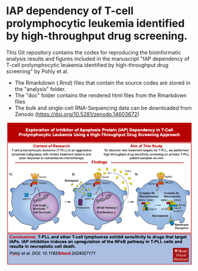 # IAP dependency of T-cell prolymphocytic leukemia identified by high-throughput drug screening.

This Git repository contains the codes for reproducing the bioinformatic analysis results and figures included in the manuscript "IAP dependency of T-cell prolymphocytic leukemia identified by high-throughput drug screening" by Pohly et al.

- The Rmarkdown (.Rmd) files that contain the source codes are stored in the "analysis" folder.
- The "doc" folder contains the rendered html files from the Rmarkdown files
- The bulk and single-cell RNA-Sequencing data can be downloaded from Zenodo (https://doi.org/10.5281/zenodo.14603672)

![plot](GraphicalAbstract.png)

